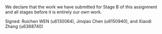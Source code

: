 We declare that the work we have submitted for Stage B of this assignment and all stages before it is entirely our own work.



Signed: Ruichen WEN (u6130064), Jinqiao Chen (u6150940), and Xiaodi Zhang (u6368740)